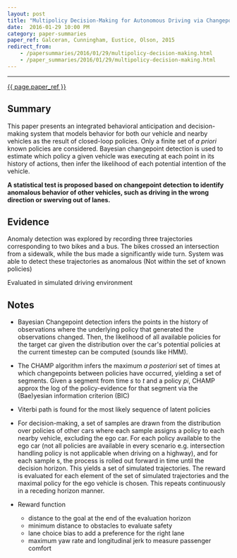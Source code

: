 ```yaml
---
layout: post
title: "Multipolicy Decision-Making for Autonomous Driving via Changepoint-based Behavior Prediction"
date:  2016-01-29 10:00 PM
category: paper-summaries
paper_ref: Galceran, Cunningham, Eustice, Olson, 2015
redirect_from:
    - /papersummaries/2016/01/29/multipolicy-decision-making.html
    - /paper_summaries/2016/01/29/multipolicy-decision-making.html
---
```

---
[{{ page.paper_ref }}](http://www.roboticsproceedings.org/rss11/p43.pdf)

## Summary ##
This paper presents an integrated behavioral anticipation and decision-making system that models behavior for both our vehicle and nearby vehicles as the result of closed-loop policies. Only a finite set of *a priori* known policies are considered. Bayesian changepoint detection is used to estimate which policy a given vehicle was executing at each point in its history of actions, then infer the likelihood of each potential intention of the vehicle.

<b>A statistical test is proposed based on changepoint detection to identify anomalous behavior of other vehicles, such as driving in the wrong direction or swerving out of lanes.</b>

## Evidence ## 
Anomaly detection was explored by recording three trajectories corresponding to two bikes and a bus. The bikes crossed an intersection from a sidewalk, while the bus made a significantly wide turn. System was able to detect these trajectories as anomalous (Not within the set of known policies)

Evaluated in simulated driving environment

## Notes ## 
* Bayesian Changepoint detection infers the points in the history of observations where the underlying policy that generated the observations changed. Then, the likelihood of all available policies for the target car given the distribution over the car's potential policies at the current timestep can be computed (sounds like HMM). 
* The CHAMP algorithm infers the maximum *a posteriori* set of times at which changepoints between policies have occurred, yielding a set of segments. Given a segment from time *s* to *t* and a policy *pi*, CHAMP approx the log of the policy-evidence for that segment via the (Bae)yesian information criterion (BIC)
* Viterbi path is found for the most likely sequence of latent policies 
* For decision-making, a set of samples are drawn from the distribution over policies of other cars where each sample assigns a policy to each nearby vehicle, excluding the ego car. For each policy available to the ego car (not all policies are available in every scenario e.g. intersection handling policy is not applicable when driving on a highway), and for each sample s, the process is rolled out forward in time until the decision horizon. This yields a set of simulated trajectories. The reward is evaluated for each element of the set of simulated trajectories and the maximal policy for the ego vehicle is chosen. This repeats continuously in a receding horizon manner. 

* Reward function 
	* distance to the goal at the end of the evaluation horizon
	* minimum distance to obstacles to evaluate safety 
	* lane choice bias to add a preference for the right lane
	* maximum yaw rate and longitudinal jerk to measure passenger comfort
